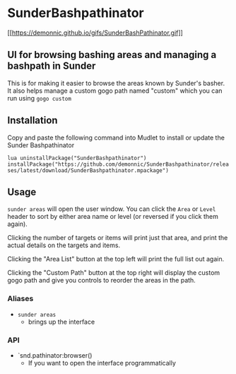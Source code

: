 # SunderBashpathinator

[[https://demonnic.github.io/gifs/SunderBashPathinator.gif]]

## UI for browsing bashing areas and managing a bashpath in Sunder

This is for making it easier to browse the areas known by Sunder's basher. It also helps manage a custom gogo path named "custom" which you can run using `gogo custom`

## Installation

Copy and paste the following command into Mudlet to install or update the Sunder Bashpathinator

`lua uninstallPackage("SunderBashpathinator") installPackage("https://github.com/demonnic/SunderBashpathinator/releases/latest/download/SunderBashpathinator.mpackage")`

## Usage

`sunder areas` will open the user window. You can click the `Area` or `Level` header to sort by either area name or level (or reversed if you click them again).

Clicking the number of targets or items will print just that area, and print the actual details on the targets and items.

Clicking the "Area List" button at the top left will print the full list out again.

Clicking the "Custom Path" button at the top right will display the custom gogo path and give you controls to reorder the areas in the path.

### Aliases

* `sunder areas`
  * brings up the interface

### API

* `snd.pathinator:browser()
  * If you want to open the interface programmatically
